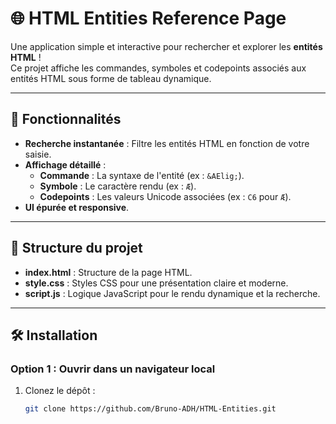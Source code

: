 # 🌐 HTML Entities Reference Page

Une application simple et interactive pour rechercher et explorer les **entités HTML** !  
Ce projet affiche les commandes, symboles et codepoints associés aux entités HTML sous forme de tableau dynamique.

---

## 🎯 **Fonctionnalités**
- **Recherche instantanée** : Filtre les entités HTML en fonction de votre saisie.
- **Affichage détaillé** :
  - **Commande** : La syntaxe de l'entité (ex : `&AElig;`).
  - **Symbole** : Le caractère rendu (ex : `Æ`).
  - **Codepoints** : Les valeurs Unicode associées (ex : `C6` pour `Æ`).
- **UI épurée et responsive**.

---

## 📂 **Structure du projet**
- **index.html** : Structure de la page HTML.  
- **style.css** : Styles CSS pour une présentation claire et moderne.  
- **script.js** : Logique JavaScript pour le rendu dynamique et la recherche.  

---

## 🛠️ **Installation**
### Option 1 : Ouvrir dans un navigateur local
1. Clonez le dépôt :
   ```bash
   git clone https://github.com/Bruno-ADH/HTML-Entities.git
